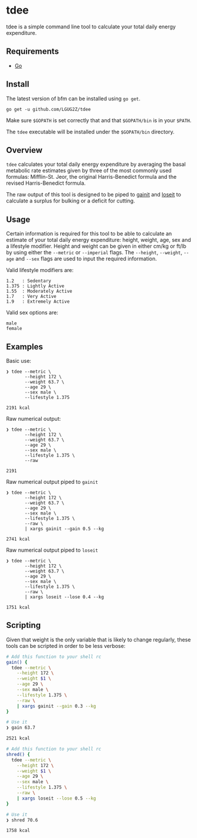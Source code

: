 # tdee
tdee is a simple command line tool to calculate your total daily energy expenditure.

## Requirements
* [Go](https://github.com/golang/go)

## Install
The latest version of bfm can be installed using `go get`.

```
go get -u github.com/LGUG2Z/tdee
```

Make sure `$GOPATH` is set correctly that and that `$GOPATH/bin` is in your `$PATH`.

The `tdee` executable will be installed under the `$GOPATH/bin` directory.

## Overview
`tdee` calculates your total daily energy expenditure by averaging the 
basal metabolic rate estimates given by three of the most commonly 
used formulas: Mifflin-St. Jeor, the original Harris-Benedict formula 
and the revised Harris-Benedict formula.


The raw output of this tool is designed to be piped to [gainit](https://github.com/lgug2z/gainit)
and [loseit](https://github.com/lgug2z/loseit) to calculate a surplus for bulking or a deficit for cutting.

## Usage
Certain information is required for this tool to be able to calculate an estimate of
your total daily energy expenditure: height, weight, age, sex and a lifestyle modifier.
Height and weight can be given in either cm/kg or ft/lb by using either the `--metric`
or `--imperial` flags. The `--height`, `--weight`, `--age` and `--sex` flags are used
to input the required information.

Valid lifestyle modifiers are:
```
1.2   : Sedentary
1.375 : Lightly Active
1.55  : Moderately Active
1.7   : Very Active
1.9   : Extremely Active
```

Valid sex options are:
```
male
female
```

## Examples

Basic use:
```
❯ tdee --metric \
       --height 172 \
       --weight 63.7 \
       --age 29 \
       --sex male \
       --lifestyle 1.375
       
2191 kcal
```

Raw numerical output:
```
❯ tdee --metric \
       --height 172 \
       --weight 63.7 \
       --age 29 \
       --sex male \
       --lifestyle 1.375 \
       --raw
       
2191
```

Raw numerical output piped to `gainit`
```
❯ tdee --metric \
       --height 172 \
       --weight 63.7 \
       --age 29 \
       --sex male \
       --lifestyle 1.375 \
       --raw \
       | xargs gainit --gain 0.5 --kg
       
2741 kcal
```

Raw numerical output piped to `loseit`
```
❯ tdee --metric \
       --height 172 \
       --weight 63.7 \
       --age 29 \
       --sex male \
       --lifestyle 1.375 \
       --raw \
       | xargs loseit --lose 0.4 --kg
       
1751 kcal
```

## Scripting
Given that weight is the only variable that is likely to change regularly, these tools can
be scripted in order to be less verbose:

```bash
# Add this function to your shell rc
gain() {
  tdee --metric \
    --height 172 \
    --weight $1 \
    --age 29 \
    --sex male \
    --lifestyle 1.375 \
    --raw \
    | xargs gainit --gain 0.3 --kg
}

# Use it
❯ gain 63.7

2521 kcal
```

```bash
# Add this function to your shell rc
shred() {
  tdee --metric \
    --height 172 \
    --weight $1 \
    --age 29 \
    --sex male \
    --lifestyle 1.375 \
    --raw \
    | xargs loseit --lose 0.5 --kg
}

# Use it
❯ shred 70.6

1758 kcal
```